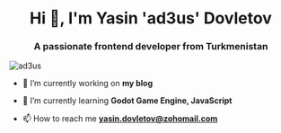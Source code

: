 <h1 align="center">Hi 👋, I'm Yasin 'ad3us' Dovletov</h1>
<h3 align="center">A passionate frontend developer from Turkmenistan</h3>

<p align="left"> <img src="https://komarev.com/ghpvc/?username=ad3us&label=Profile%20views&color=0e75b6&style=flat" alt="ad3us" /> </p>

- 🔭 I’m currently working on **my blog**

- 🌱 I’m currently learning **Godot Game Engine, JavaScript**

- 📫 How to reach me **yasin.dovletov@zohomail.com**
